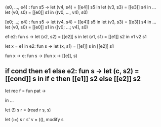 (e0, ..., e4) :
	fun s5 ->
		let (v4, s4) = [[e4]] s5 in
		let (v3, s3) = [[e3]] s4 in
		...
		let (v0, s0) = [[e0]] s1 in
		((v0, ..., v4), s0)

[e0; ...; e4] :	
	fun s5 ->
		let (v4, s4) = [[e4]] s5 in
		let (v3, s3) = [[e3]] s4 in
		...
		let (v0, s0) = [[e0]] s1 in
		([v0; ...; v4], s0)

e1 e2:
	fun s ->
		let (v2, s2) = [[e2]] s in
		let (v1, s1) = [[e1]] s2 in
		v1 v2 s1

let x = e1 in e2:
	fun s ->
		let (x, s1) = [[e1]] s in
		[[e2]] s1

fun x -> e:
	fun s ->
		(fun x -> [[e]], s)

if cond then e1 else e2:
	fun s ->
		let (c, s2) = [[cond]] s in
		if c then
			[[e1]] s2
		else
			[[e2]] s2
---

let rec f = fun pat ->

in ...

let (!) s r =
	(read r s, s)

let (:=) s r s' v =
	((), modify s
